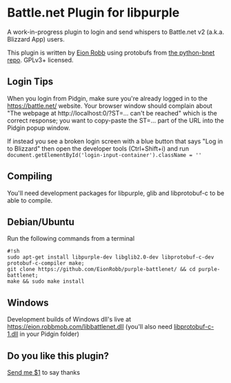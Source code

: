 # Battle.net Plugin for libpurple #

A work-in-progress plugin to login and send whispers to Battle.net v2 (a.k.a. Blizzard App) users.

This plugin is written by [Eion Robb](https://eion.robbmob.com/blog/) using protobufs from [the python-bnet repo](https://github.com/HearthSim/python-bnet).  GPLv3+ licensed.

## Login Tips ##
When you login from Pidgin, make sure you're already logged in to the https://battle.net/ website.  Your browser window should complain about "The webpage at http://localhost:0/?ST=... can't be reached" which is the correct response; you want to copy-paste the ST=... part of the URL into the Pidgin popup window.

If instead you see a broken login screen with a blue button that says "Log in to Blizzard" then open the developer tools (Ctrl+Shift+i) and run `document.getElementById('login-input-container').className = '' `

## Compiling ##
You'll need development packages for libpurple, glib and libprotobuf-c to be able to compile.

## Debian/Ubuntu ##
Run the following commands from a terminal

```
#!sh
sudo apt-get install libpurple-dev libglib2.0-dev libprotobuf-c-dev protobuf-c-compiler make;
git clone https://github.com/EionRobb/purple-battlenet/ && cd purple-battlenet;
make && sudo make install
```

## Windows ##
Development builds of Windows dll's live at https://eion.robbmob.com/libbattlenet.dll (you'll also need [libprotobuf-c-1.dll](https://eion.robbmob.com/libprotobuf-c-1.dll) in your Pidgin folder)

## Do you like this plugin? ##
[Send me $1](https://www.paypal.com/cgi-bin/webscr?cmd=_s-xclick&hosted_button_id=PZMBF2QVF69GA) to say thanks
